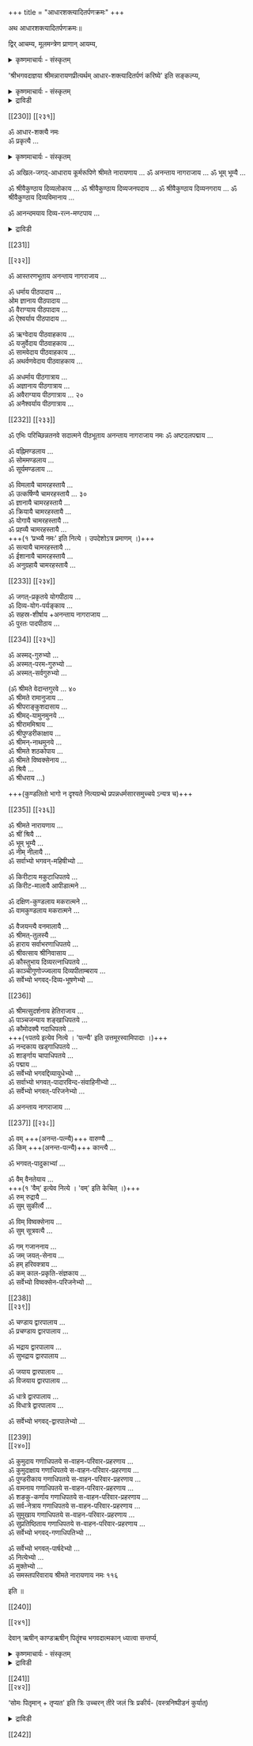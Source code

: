 +++
title = "आधारशक्त्यादितर्पणक्रमः"
+++

अथ आधारशक्त्यादितर्पणक्रमः॥

द्विर् आचम्य,
मूलमन्त्रेण प्राणान् आयम्य,  

<details><summary>कृष्णमाचार्यः - संस्कृतम्</summary>

१अत्र 'प्राणानायम्य' इति सामान्यत एव सर्वेष्वपि प्राङ्मुद्रितकोशेषु निर्दिष्टम् । अथापि अयं प्राणायामः मूलमन्त्रेणैव कर्तव्यः इति अस्मदाचार्यपादानां श्रीमदाशयः । तथैव तैः संशोध्य प्रकाशितं च । कुम्भकसमये अष्टाविंशतिवारं मूलमन्त्रम् आवर्त्य कर्तव्योऽयं प्राणायामः । एको वा त्रयो वा यथोपदेशम् ।
</details>



'श्रीभगवदाज्ञया श्रीमन्नारायणप्रीत्यर्थम् आधार-शक्त्यादितर्पणं करिष्ये' इति सङ्कल्प्य,

<details><summary>कृष्णमाचार्यः - संस्कृतम्</summary>

यद्यपीमे आधारशक्त्यादयः भगवता भाष्यकारेण नित्यग्रन्थे इज्याप्रकरणे प्रपञ्चिताः, अथापि तच्छिष्यैः वङ्गिवंशेश्वरैः

> तत आधारशक्त्यादीन्  
तर्पयित्वा स्वनामभिः ।  
नमोऽन्तैः प्रणवोपेतैः,  
निपीड्य स्नानशाटिकाम् ॥

इति स्वकारिकासु प्रातस्सन्ध्यानन्तरमेव प्रपञ्चिताः इति तथाऽनुष्ठानम् उपपद्यते ।
</details>


<details><summary>द्राविडी</summary>

மீண்டும் இரண்டு தடவைகள் ஆசமனம் செய்துவிட்டு அஷ்டாக்ஷரம்- த்வயம் சரமல்லோகம்- த்வாதயாக்ஷரம் - விஷ்ணுஷடக்ஷரம், ஸ்ரீந்ருஸிம்ஹாநுஷ்டுப், ஸ்ரீ ஹயக்ரீவ மந்த்ரம், ஸ்ரீஸுதர்பன-கருடமந்த்ரங்கள் இப்படிப் பெரியோர்களிடத்தில் உபதேபத்தின் மூலம் பெற்ற மந்த்ரங்களை ஜபிக்கவும்.
ஆதாரபக்தி முதலியவற்றின் தர்ப்பண முறை பிறகு இரண்டு முறை ஆசமனம் செய்து அஷ்டாக்ஷரத்தினால் ப்ராணாயாமம் செய்ய வேண்டும்.
பழைய பதிப்புக்களிலும் மற்றைய ஆஹ்நிகங்களிலும் ப்ராணாயாமம் செய்து என்று பொதுவாக ப்ராணாயாமம் கூறப்பட்டுள்ளது. அதை அஷ்டாக்ஷரத்தினால் செய்ய வேண்டும் என்பது ஸ்ரீமத் இஞ்சிமேட்டு அழகியசிங்கரின் திருவுள்ளம். அப்படியே அந்தக்காலத்தில் அச்சான பதிப்பில் குறிக்கப்பட்டுள்ளது. ஆக-கும்பக ஸமயத்தில் அதாவது மூச்சையடக்கும் ஸமயத்தில் இருபத்து எட்டுத் தடவைகள் அஷ்டாக்ஷரத்தை ஜபித்துக் கொண்டு இந்த ப்ராணாயாமத்தைச் செய்ய வேண்டும். ஒரு தடவையா மூன்று தடவைகளா என்பது அவரவர்களின் உபதேபப்படித் தெரிந்து கொள்ளவும். எண்ணிக்கை குறிப்பிடாத இடங்களில் ஒரு ப்ராணாயாமம் போதும் என்கிறது பாஸ்த்ரம். இப்படி ப்ராணாயாமம் செய்த பிறகு ,
</details>



[[230]]
[[२३१]]

ॐ आधार-शक्त्यै नमः  
ॐ प्रकृत्यै …

<details><summary>कृष्णमाचार्यः - संस्कृतम्</summary>

१. 'प्रकृत्यै नमः' इत्येव सर्वसम्मतः पाठः । नित्यग्रन्थे, प्रपन्नधर्मसारसमुच्चये, अन्येषु च ग्रन्थेषु केषुचिद् एवमेव दृश्यते । अतः मूलपदम् अधिकम् एव ।
</details>


ॐ अखिल-जगद्-आधाराय कूर्मरूपिणे श्रीमते नारायणाय …
ॐ अनन्ताय नागराजाय …
ॐ भूम् भूम्यै …

ॐ श्रीवैकुण्ठाय दिव्यलोकाय …
ॐ श्रीवैकुण्ठाय दिव्यजनपदाय …
ॐ श्रीवैकुण्ठाय दिव्यनगराय …
ॐ श्रीवैकुण्ठाय दिव्यविमानाय …

ॐ आनन्दमयाय दिव्य-रत्न-मण्टपाय …

<details><summary>द्राविडी</summary>

'ஸ்ரீபகவதாஜ்ஞயா ஸ்ரீமந்நாராயணப்ரீத்யர்த்தம் ஆதாரபக்த்யாதி தர்ப்பணம் கரிஷ்யே'
என்று ஸங்கல்பம் செய்து கொண்டு மேலே காட்டப்படும் முறையில் தர்ப்பணம் செய்ய வேண்டும்.
'ஓம் தத் க்ருதஞ்ச கரிஷ்யாமி' என்ற ஸங்கல்பமும், 'பகவாநேவ' என்று தொடங்கிக் கூறப்படும் ஸாத்விகத்யாகமும் உண்டு.
இந்த ஆதார பாக்த்யாதி தர்ப்பணம் பண்ணுவதில் நித்யக்ரந்தம்-வஸிஷ்டஸம்ஹிதை முதலானவைப்ரமாணங்களாகும். ஓம் ஆதாரபக்த்யை ஓம் ப்ரக்ருத்யை
அகிலஜகதாதாராய கூர்மரூபிணே ஸ்ரீமதே நாராயணாய
</details>


[[231]] 

[[२३२]]

ॐ आस्तरणभूताय अनन्ताय नागराजाय …

ॐ धर्माय पीठपादाय  …  
ओम ज्ञानाय पीठपादाय  …  
ॐ वैराग्याय पीठपादाय  …  
ॐ ऐश्वर्याय पीठपादाय  …  

ॐ ऋग्वेदाय पीठवाहकाय  …  
ॐ यजुर्वेदाय पीठवाहकाय  …  
ॐ सामवेदाय पीठवाहकाय  …  
ॐ अथर्वणवेदाय पीठवाहकाय  …  

ॐ अधर्माय पीठगात्राय …  
ॐ अज्ञानाय पीठगात्राय …  
ॐ अवैराग्याय पीठगात्राय …    २०  
ॐ अनैश्वर्याय पीठगात्राय …  

[[232]]
[[२३३]]

ॐ एभिः परिच्छिन्नतनवे सदात्मने पीठभूताय अनन्ताय नागराजाय नमः
ॐ अष्टदलपद्माय …  

ॐ वह्निमण्डलाय …  
ॐ सोममण्डलाय …  
ॐ सूर्यमण्डलाय …  

ॐ विमलायै चामरहस्तायै …  
ॐ उत्कर्षिण्यै चामरहस्तायै …  ३०  
ॐ ज्ञानायै चामरहस्तायै …  
ॐ क्रियायै चामरहस्तायै …  
ॐ योगायै चामरहस्तायै …  
ॐ प्रह्व्यै चामरहस्तायै …  
+++(१ ‘प्रभ्व्यै नमः' इति नित्ये । उपदेशोऽत्र प्रमाणम् ।)+++  
ॐ सत्यायै चामरहस्तायै …  
ॐ ईशानायै चामरहस्तायै …  
ॐ अनुग्रहायै चामरहस्तायै …  

[[233]]
[[२३४]]


ॐ जगत्-प्रकृतये योगपीठाय …  
ॐ दिव्य-योग-पर्यङ्काय …  
ॐ सहस्र-शीर्षाय +अनन्ताय नागराजाय …  
ॐ पुरतः पादपीठाय …  

[[234]]
[[२३५]]

ॐ अस्मद्-गुरुभ्यो …  
ॐ अस्मत्-परम-गुरुभ्यो …  
ॐ अस्मत्-सर्वगुरुभ्यो …  

(ॐ श्रीमते वेदान्तगुरवे …  ४०  
ॐ श्रीमते रामानुजाय …  
ॐ श्रीपराङ्कुशदासाय …  
ॐ श्रीमद्-यामुनमुनये …  
ॐ श्रीराममिश्राय …  
ॐ श्रीपुण्डरीकाक्षाय …  
ॐ श्रीमन्-नाथमुनये …  
ॐ श्रीमते शठकोपाय …  
ॐ श्रीमते विष्वक्सेनाय …  
ॐ श्रियै …  
ॐ श्रीधराय …)  

+++(कुण्डलितो भागो न दृश्यते नित्यग्रन्थे प्रपन्नधर्मसारसमुच्चये ऽन्यत्र च)+++  

[[235]]
[[२३६]]

ॐ श्रीमते नारायणाय …  
ॐ श्रीं श्रियै …  
ॐ भूम् भूम्यै …  
ॐ नीम् नीलायै …  
ॐ सर्वाभ्यो भगवन्-महिषीभ्यो …  

ॐ किरीटाय मकुटाधिपतये …  
ॐ किरीट-मालायै आपीडात्मने …  

ॐ दक्षिण-कुण्डलाय मकरात्मने …  
ॐ वामकुण्डलाय मकरात्मने …  

ॐ वैजयन्त्यै वनमालायै …    
ॐ श्रीमत्-तुलस्यै …    
ॐ हाराय सर्वाभरणाधिपतये …  
ॐ श्रीवत्साय श्रीनिवासाय …  
ॐ कौस्तुभाय दिव्यरत्नाधिपतये …  
ॐ काञ्चीगुणोज्ज्वलाय दिव्यपीताम्बराय …  
ॐ सर्वेभ्यो भगवद्-दिव्य-भूषणेभ्यो …  

[[236]] 


ॐ श्रीमत्सुदर्शनाय हेतिराजाय …  
ॐ पाञ्चजन्याय शङ्खाधिपतये …  
ॐ कौमोदक्यै गदाधिपतये …   
+++(१पतये इत्येव नित्ये । 'पत्न्यै' इति उत्तमूरस्वामिपादाः ।)+++  
ॐ नन्दकाय खड्गाधिपतये …  
ॐ शार्ङ्गाय चापाधिपतये …   
ॐ पद्माय …  
ॐ सर्वेभ्यो भगवद्दिव्यायुधेभ्यो …   
ॐ सर्वाभ्यो भगवत्-पादारविन्द-संवाहिनीभ्यो …   
ॐ सर्वेभ्यो भगवत्-परिजनेभ्यो  …  

ॐ अनन्ताय नागराजाय …  

[[237]] 
[[२३८]] 

ॐ वम् +++(अनन्त-पत्न्यै)+++ वारुण्यै …   
ॐ किम् +++(अनन्त-पत्न्यै)+++ कान्त्यै …   


ॐ भगवत्-पादुकाभ्यां …  

ॐ वैम् वैनतेयाय …  
+++(१ 'वैम्' इत्येव नित्ये । 'वम्' इति केचित् ।)+++  
ॐ रुम् रुद्रायै …  
ॐ सुम् सुकीर्त्यै …  

ॐ विम् विष्वक्सेनाय …  
ॐ सुम् सूत्रवत्यै …  

ॐ गम् गजाननाय …  
ॐ जम् जयत्-सेनाय …  
ॐ हम् हरिवक्त्राय …  
ॐ कम् काल-प्रकृति-संज्ञकाय …   
ॐ सर्वेभ्यो विष्वक्सेन-परिजनेभ्यो …  

 
[[238]]  
[[२३९]] 

ॐ चण्डाय द्वारपालाय …  
ॐ प्रचण्डाय द्वारपालाय …  

ॐ भद्राय द्वारपालाय …  
ॐ सुभद्राय द्वारपालाय …  

ॐ जयाय द्वारपालाय …  
ॐ विजयाय द्वारपालाय …  

ॐ धात्रे द्वारपालाय …  
ॐ विधात्रे द्वारपालाय …  

ॐ सर्वेभ्यो भगवद्-द्वारपालेभ्यो …  


[[239]]  
[[२४०]] 

ॐ कुमुदाय गणाधिपतये स-वाहन-परिवार-प्रहरणाय …  
ॐ कुमुदाक्षाय गणाधिपतये स-वाहन-परिवार-प्रहरणाय …  
ॐ पुण्डरीकाय गणाधिपतये स-वाहन-परिवार-प्रहरणाय …  
ॐ वामनाय गणाधिपतये स-वाहन-परिवार-प्रहरणाय …  
ॐ शङकु-कर्णाय गणाधिपतये स-वाहन-परिवार-प्रहरणाय …  
ॐ सर्व-नेत्राय गणाधिपतये स-वाहन-परिवार-प्रहरणाय …  
ॐ सुमुखाय गणाधिपतये स-वाहन-परिवार-प्रहरणाय …  
ॐ सुप्रतिष्ठिताय गणाधिपतये स-वाहन-परिवार-प्रहरणाय …  
ॐ सर्वेभ्यो भगवद्-गणाधिपतिभ्यो …  

ॐ सर्वेभ्यो भगवत्-पार्षदेभ्यो …  
ॐ नित्येभ्यो …  
ॐ मुक्तेभ्यो …  
ॐ समस्तपरिवाराय श्रीमते नारायणाय नमः ११६  

इति ॥ 

[[240]] 

[[२४१]] 

देवान् ऋषीन् काण्डऋषीन् पितॄंश्च भगवदात्मकान् ध्यात्वा सन्तर्प्य, 

<details><summary>कृष्णमाचार्यः - संस्कृतम्</summary>


१ देवर्षिकाण्डर्षिपितृतर्पणार्थं न पृथक् प्राणायामसङ्कल्पौ कार्यौ । आधारशक्त्यादि-तर्पणं करिष्ये इति पूर्वकृत-सङ्कल्प एव आदिपदेन एतेषामपि ग्रहणेन सङ्कल्पितत्वात् । पृथगनुष्ठानेऽपि न प्रत्यवायः । श्रीमद्-गोपालदेशिकाह्निके तु पृथक सङ्कल्पस्यानुष्ठेयत्वमुक्तम् । 
 
१. ॐ प्रजापतिं काण्डर्षिं तर्पयामि ।  
२. ॐ सोमं काण्डर्षिं तर्पयामि ।  
३. ॐ अग्निं काण्डर्षिं तर्पयामि ।   
४. ॐ विश्वान् देवान् काण्डर्षींस् तर्पयामि ।  
५. ॐ सांहितीर् देवता औपनिषदस् तर्पयामि । 
६. ॐ याज्ञिकीर्देवताः उपनिषदस्तर्पयामि ।  
७. ॐ वारुणीर्देवताः उपनिषदस्तर्पयामि (एतावत्पर्यन्तं ऋषितीर्थेन) ।  
८. ॐ ब्रह्माणं स्वयम्भुवं तर्पयामि । (इति ब्रह्मतीर्थेन)  
९. ॐ सदसस्पतिं तर्पयामि । (इति ऋषितीर्थेन च) तर्पणीयम् । देवतीर्थेनेति कतिचित् प्राज्ञाः । 
</details>


<details><summary>द्राविडी</summary>

இவற்றில் இரண்டாவதாகப் பல கோபங்களிலும் மூலப்ரக்ருத்யை நம: என்றே உள்ளது. ஓதில் மூலபதம் அதிகமாகும். பூர்வர்கள் கொண்ட பாடம் 'ப்ரக்ருத்யை நம:' என்பதே. ஸ்ரீபாஷ்யகாரர் அருளிய நித்யக்ரந்தம், ப்ரபந்நதர்மஸாரஸமுச்சயம் முதலானவற்றிலும் இப்படி மூலபதமின்றியே தான் உள்ளது. ஸ்ரீமத் இஞ்சிமேட்டு அழகியசிங்கரின் திருவுள்ளமுமிப்படியே தான். ஸ்ரீமத் கோபால தேபலிகன் ஆஹ்நிகத்திலும் இவ்வாறே தான் உள்ளது. 

இவ்வாறு “ப்ரஹ்வ்யை " என்ற பாடமே ஸ்ரீமத் கோபால தேபலிகன் ஆஹ்நிகத்திலும் உள்ளது. ஆனால் நித்ய க்ரந்தத்தில் 'பரப்வ்யை " என்றுள்ளது. உபதோப்படி அநுஷ்டிக்கவும். 

'ஓம் ஸ்ரீமதே வேதாந்த குரவே நம:' என்றாரம்பித்து 'ஓம் ஸ்ரீதராய நம:' என்றவரை உள்ள பாகம் நித்யக்ரந்தத்திலும், ப்ரபந்நதர்மஸாரஸமுச்சயத்திலும் ஸ்ரீமத் கோபால தேலிகன் ஆஹ்நிகத்திலும் கிடையாது. ஆகவே இது வளைவு கோடிட்டுக் காட்டப்பட்டுள்ளது. 

முதலிலேயே ஆதார பக்த்யாதி தர்ப்பணம் கரிஷ்யே என்று ஆதிபதம் சேர்த்து ஸங்கல்பித்துக் கொண்டபடியால் அந்த ஆதிபதத்தாலேயே தேவ - ருஷி- காண்டர்ஷி பித்ருக்களுக்கும் க்ரஹணம் ஏற்படுவதால் அதாவது அவர்களைக் குறிப்பிட்டபடியால் மீண்டும் இவர்களின் தர்ப்பணத்திற்காக ப்ராணாயாமம், ஸங்கல்பம் தனியாகச் செய்ய வேண்டுவதில்லை என்று ஸ்ரீமத் அழகியசிங்கர் திருவுள்ளம். ஆகவே ஆஹ்நிகத்திலும் தனியாக ப்ராணாயாம ஸங்கல்பங்கள் சொல்லப்படவில்லை. காண்டர்ஷிகள் ஒன்பதின்மர் ஆவர். 

1. ஓம் ப்ரஜாபதிம் காண்டர்ஷிம் தர்ப்பயாமி | 2. ஓம் ஸோமம் காண்டர்ஷிம் தர்ப்பயாமி | 3. ஓம் அக்நிம் காண்டர்ஷிம் தர்ப்பயாமி | 4. ஓம் விஸ்வாந் தேவாந் காண்டர்ஷீம்ஸ்தர்ப்பயாமி | 5. ஓம் ஸாம்ஹிதீர் தேவதா: உபநிஷதஸ்தர்ப்பயாமி | 

6. ஓம் யாஜ்DWர் தேவதா: உபநிஷதஸ் தர்ப்பயாமி | 7. ஓம் வாருணீர் தேவதா: உபநிஷதஸ் தர்ப்பயாமி | 
(இதுவரை ருஷி தீர்த்தத்தினால்) 8. ஓம் ப்ரஹ்மாணம் ஸ்வயம்புவம் தர்ப்பயாமி | 
(இதை மட்டும் ப்ரஹ்ம தீர்த்தத்தினால்) 9. ஓம் ஸதஸஸ்பதிம் தர்ப்பயாமி 
</details>

[[241]]  
[[२४२]] 

‘सोमः पितृमान् + तृप्यत' इति त्रिः उच्चरन् तीरे जलं त्रिः प्रकीर्य- (वस्त्रनिष्पीडनं कुर्यात्) 

<details><summary>द्राविडी</summary>

(இதை, முன்போலவே ருஷிதீர்த்தத்தினால்) என்ற முறையில் இவர்களை பகவானை ஆத்மாவாகக் கொண்டவர்களாக த்யானித்துத் தர்ப்பிக்க வேண்டும். 

உபாகர்மப்ரகரணத்தில் 'ஸதஸஸ்பதிம் தர்ப்பயாமி' என்பதைத் தேவதீர்த்தத்தினால் தர்ப்பிக்கவும் என்று ஸ்ரீ உ.வே. உத்தமூர் ஸ்வாமியினால் வெளியிடப்பட்ட ஸ்ரீமத் கோபால தோலிகன் ஆஹ்நிக பதிப்பில் உள்ளது. ஆகதேவ-ருஷி-காண்டர்ஷி- பித்ரு தர்ப்பணங்களைச் செய்த பிறகு முன்போல், 

“ஊர்ஜம் வஹந்தீ: அம்ருதம் க்ருதம் பய: கீலாலம் பரிஸ்ருதம் | 
ஸ்வதாஸ்த தர்ப்பயத மே பித்ரூந்"|| என்ற மந்த்ரத்தைச் சொல்லி அஞ்ஜலியினால் ஜலத்தில் மூன்று முறை ப்ரதக்ஷிணமாகச் சுற்றி வலப்புறத்தில் உள்ள தீர்த்தக்கரையை நன்கு அலம்பி (போதித்து) 'த்ருப்யத, த்ருப்யத, த்ருப்யத' என்று மூன்று முறைகள் அஞ்ஜலி தீர்த்தத்தினால் இறைக்கவும். 

இவ்வாறு தேவர்ஷி பித்ரு தர்ப்பணத்தைச் செய்து, ஒரு முறை ஆசமனம் செய்யவும். பிறகு வஸ்த்ரநிஷ்பீடநம். 

இனி வஸ்த்ர நிஷ்பீடனம் செய்யும் முறை தீர்த்தம் இறைத்த கரையை மீண்டும் அலம்பி, கரையில் ஒரு காலும், தீர்த்தத்தில் ஒரு காலுமாக வைத்துக் கொண்டு, அமர்ந்து இருமுறைகள் ஆசமனம் செய்து யஜ்ஞோபவீதத்தை நிவீதமாக (மாலையாக)ச்செய்து கொண்டு ஸ்நாநபாடியின் அரைவஸ்த்ரத்தை நான்காக மடித்து 
</details>


[[242]]